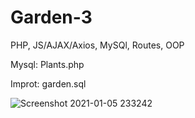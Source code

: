 # Garden-3
PHP, JS/AJAX/Axios, MySQl, Routes, OOP

Mysql:
Plants.php

Improt:
garden.sql

![Screenshot 2021-01-05 233242](https://user-images.githubusercontent.com/70883106/103701240-555d1700-4fae-11eb-83fd-c75ee08dd279.jpg)
